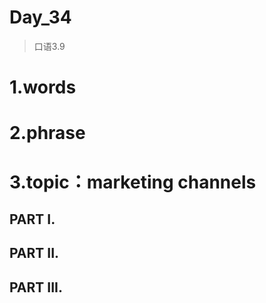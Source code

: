 # Day_34
> 口语3.9
# 1.words


# 2.phrase


# 3.topic：marketing channels
## PART I.




## PART II.



## PART III.












































